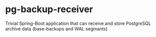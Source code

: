 # pg-backup-receiver
Trivial Spring-Boot application that can receive and store PostgreSQL archive data (base-backups and WAL segmants)
